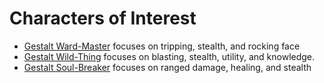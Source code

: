# Characters of Interest


* [Gestalt Ward-Master](gestalt/ward-master) focuses on tripping, stealth, and rocking face
* [Gestalt Wild-Thing](gestalt/wild-thing) focuses on blasting, stealth, utility, and knowledge.
* [Gestalt Soul-Breaker](gestalt/soul-breaker) focuses on ranged damage, healing, and stealth
